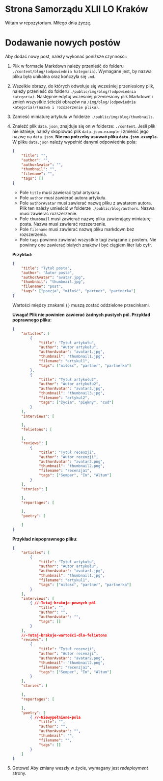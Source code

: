 # Strona Samorządu XLII LO Kraków
Witam w repozytorium. Miłego dnia życzę.

# Dodawanie nowych postów
Aby dodać nowy post, należy wykonać poniższe czynności:

1. Plik w formacie Markdown należy przenieść do folderu `./content/blog/(odpowiednia kategoria)`. Wymagane jest, by nazwa pliku była unikalna oraz kończyła się `.md`.

1. Wszelkie obrazy, do których odwołuje się wcześniej przeniesiony plik, należy przenieść do folderu `./public/img/blog/(odpowiednia kategoria)`. Następnie edytuj wcześniej przeniesiony plik Markdown i zmień wszystkie ścieżki obrazów na `/img/blog/(odpowiednia kategoria)/(nazwa i rozszerzenie pliku)`.

1. Zamieść miniaturę artykułu w folderze `./public/img/blog/thumbnails`.

1. Znaleźć plik `data.json`, znajduje się on w folderze: `./content`. Jeśli plik nie istnieje, należy skopiować plik `data.json.example` i zmienić jego nazwę na `data.json`. **Nie ma potrzeby usuwać pliku `data.json.example`.** W pliku `data.json` należy wypełnić danymi odpowiednie pola:
	```json
	{
		"title": "",
		"author": "",
		"authorAvatar": "",
		"thumbnail": "",
		"filename": "",
		"tags": []
	}
	```
	- Pole `title` musi zawierać tytuł artykułu.
	- Pole `author` musi zawierać autora artykułu.
	- Pole `authorAvatar` musi zawierać nazwę pliku z awatarem autora. Plik ten należy umieścić w folderze `./public/blog/authors`. Nazwa musi zawierać rozszerzenie.
	- Pole `thumbnail` musi zawierać nazwę pliku zawierający miniaturę posta. Nazwa musi zawierać rozszerzenie.
	- Pole `filename` musi zawierać nazwę pliku markdown bez rozszerzenia.
	- Pole `tags` powinno zawierać wszystkie tagi związane z postem. Nie powinny one zawierać białych znaków i być ciągiem liter lub cyfr.

	**Przykład:**
	```json
	{
		"title": "Tytuł posta",
		"author": "Autor posta",
		"authorAvatar": "avatar.jpg",
		"thumbnail": "thumbnail.jpg",
		"filename": "post",
		"tags": ["poezja", "miłość", "partner", "partnerka"]
	}
	```
	Wartości między znakami `{}` muszą zostać oddzielone przecinkami.

	**Uwaga! Plik nie powinien zawierać żadnych pustych pól. Przykład poprawnego pliku:**
	```json
	{
		"articles": [
			{
				"title": "Tytuł artykułu",
				"author": "Autor artykułu",
				"authorAvatar": "avatar1.jpg",
				"thumbnail": "thumbnail1.jpg",
				"filename": "artykul1",
				"tags": ["miłość", "partner", "partnerka"]
			},
			{
				"title": "Tytuł artykułu2",
				"author": "Autor artykułu2",
				"authorAvatar": "avatar3.jpg",
				"thumbnail": "thumbnail3.jpg",
				"filename": "artykul2",
				"tags": ["życia", "piękny", "cud"]
			}
		],
		"interviews": [

		],
		"felietons": [

		],
		"reviews": [
			{
				"title": "Tytuł recenzji",
				"author": "Autor recenzji",
				"authorAvatar": "avatar2.png",
				"thumbnail": "thumbnail2.png",
				"filename": "recenzja1",
				"tags": ["Semper", "In", "Altum"]
			}
		],
		"stories": [

		],
		"reportages": [

		],
		"poetry": [

		]
	}
	```

	**Przykład niepoprawnego pliku:**
	```json
	{
		"articles": [
			{
				"title": "Tytuł artykułu",
				"author": "Autor artykułu",
				"authorAvatar": "avatar1.jpg",
				"thumbnail": "thumbnail1.jpg",
				"filename": "artykul1",
				"tags": ["miłość", "partner", "partnerka"]
			}
		],
		"interviews": [
			{ //-Tutaj-brakuje-pewnych-pól
				"title": "",
				"author": "",
				"authorAvatar": "",
				"tags": []
			}
		],
		//-Tutaj-brakuje-wartości-dla-felietons
		"reviews": [
			{
				"title": "Tytuł recenzji",
				"author": "Autor recenzji",
				"authorAvatar": "avatar2.png",
				"thumbnail": "thumbnail2.png",
				"filename": "recenzja1",
				"tags": ["Semper", "In", "Altum"]
			}
		],
		"stories": [

		],
		"reportages": [

		],
		"poetry": [
			{ //-Niewypełnione-pola
				"title": "",
				"author": "",
				"authorAvatar": "",
				"thumbnail": "",
				"filename": "",
				"tags": []
			}
		]
	}
	```
1. Gotowe! Aby zmiany weszły w życie, wymagany jest *redeployment* strony.